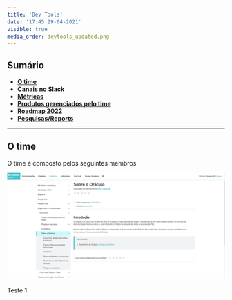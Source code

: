 ```yaml
---
title: 'Dev Tools'
date: '17:45 29-04-2021'
visible: true
media_order: devtools_updated.png
---
```


## Sumário

*   [**O time**](https://oraculo.rdstation.com.br/estrutura/times/enablers/dev-tools#o-time)
*   [**Canais no Slack**](https://oraculo.rdstation.com.br/estrutura/times/enablers/dev-tools#canais-no-slack)
*   [**Métricas**](https://oraculo.rdstation.com.br/estrutura/times/enablers/dev-tools#metricas)
*   [**Produtos gerenciados pelo time**](https://oraculo.rdstation.com.br/estrutura/times/enablers/dev-tools#produtos-gerenciados-pelo)
*   [**Roadmap 2022**](https://oraculo.rdstation.com.br/estrutura/times/enablers/dev-tools#roadmap-2022)
*   [**Pesquisas/Reports**](https://oraculo.rdstation.com.br/estrutura/times/enablers/dev-tools#pesquisas-reports)

---

## O time

O time é composto pelos seguintes membros

![](navbar4.png)

Teste 1
